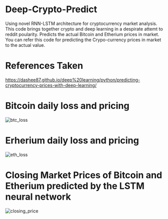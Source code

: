 # Deep-Crypto-Predict
Using novel RNN-LSTM architecture for cryptocurrency market analysis.
This code brings together crypto and deep learning in a despirate attemt to reddit poularity.
Predicts the actual Bitcoin and Etherium prices in market.
You can refer this code for predicting the Crypo-currency prices in market to the actual value.

# References Taken
https://dashee87.github.io/deep%20learning/python/predicting-cryptocurrency-prices-with-deep-learning/

#  Bitcoin daily loss and pricing

![btc_loss](https://user-images.githubusercontent.com/26484401/38711646-8a8b41dc-3ee4-11e8-9f46-cb18f0d34afb.png)

# Erherium daily loss and pricing

![eth_loss](https://user-images.githubusercontent.com/26484401/38711858-d7530b70-3ee5-11e8-84fb-64d07873c9dd.png)

# Closing Market Prices of Bitcoin and Etherium predicted by the LSTM neural network

![closing_price](https://user-images.githubusercontent.com/26484401/38711739-21bc1900-3ee5-11e8-9544-f04a680fa3ad.png)


